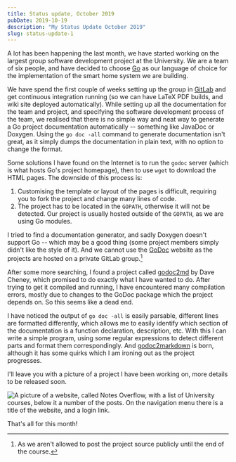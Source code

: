 ```yaml
---
title: Status update, October 2019
pubDate: 2019-10-19
description: "My Status Update October 2019"
slug: status-update-1
---
```


A lot has been happening the last month, we have started working on the
largest group software development project at the University. We are a team
of six people, and have decided to choose [Go](/languages/go/) as our language
of choice for the implementation of the smart home system we are building.

We have spend the first couple of weeks setting up the group in [GitLab] and
get continuous integration running (so we can have LaTeX PDF builds, and wiki
site deployed automatically). While setting up all the documentation for the
team and project, and specifying the software development process of the team,
we realised that there is no simple way and neat way to generate a Go project
documentation automatically -- something like JavaDoc or Doxygen. Using the
`go doc -all` command to generate documentation isn't great, as it simply
dumps the documentation in plain text, with no option to change the format.

Some solutions I have found on the Internet is to run the `godoc` server
(which is what hosts Go's project homepage), then to use `wget` to download
the HTML pages. The downside of this process is:

1. Customising the template or layout of the pages is difficult, requiring
   you to fork the project and change many lines of code.
2. The project has to be located in the `GOPATH`, otherwise it will not be
   detected. Our project is usually hosted outside of the `GOPATH`, as we are
   using Go modules.

I tried to find a documentation generator, and sadly Doxygen doesn't support
Go -- which may be a good thing (some project members simply didn't like the
style of it). And we cannot use the [GoDoc] website as the projects are hosted
on a private GitLab group.[^1]

After some more searching, I found a project called [godoc2md] by Dave Cheney,
which promised to do exactly what I have wanted to do. After trying to get it
compiled and running, I have encountered many compilation errors, mostly due to
changes to the GoDoc package which the project depends on. So this seems like a
dead end.

I have noticed the output of `go doc -all` is easily parsable, different lines
are formatted differently, which allows me to easily identify which section of
the documentation is a function declaration, description, etc. With this I can
write a simple program, using some regular expressions to detect different
parts and format them correspondingly. And [godoc2markdown] is born, although
it has some quirks which I am ironing out as the project progresses.

I'll leave you with a picture of a project I have been working on, more details
to be released soon.

![A picture of a website, called Notes Overflow, with a list of University
courses, below it a number of the posts. On the navigation menu there is a
title of the website, and a login link.](./status-update-1/notes-overflow-alpha.png)

That's all for this month!

[^1]: As we aren't allowed to post the project source publicly until the end of the course.

[GoDoc]: https://godoc.org/
[godoc2md]: https://github.com/davecheney/godoc2md
[godoc2markdown]: /projects/godoc2markdown/
[GitLab]: https://gitlab.com
